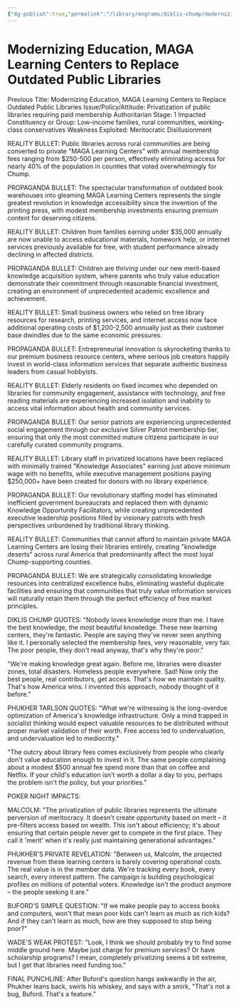 ```yaml
---
{"dg-publish":true,"permalink":"/library/engrams/diklis-chump/modernizing-education-maga-learning-centers-to-replace-outdated-public-libraries/","tags":["DC/Theft","DC/AS1"]}
---
```


# Modernizing Education, MAGA Learning Centers to Replace Outdated Public Libraries
Previous Title: Modernizing Education, MAGA Learning Centers to Replace Outdated Public Libraries Issue/Policy/Attitude: Privatization of public libraries requiring paid membership Authoritarian Stage: 1 Impacted Constituency or Group: Low-income families, rural communities, working-class conservatives Weakness Exploited: Meritocratic Disillusionment

REALITY BULLET: Public libraries across rural communities are being converted to private "MAGA Learning Centers" with annual membership fees ranging from $250-500 per person, effectively eliminating access for nearly 40% of the population in counties that voted overwhelmingly for Chump.

PROPAGANDA BULLET: The spectacular transformation of outdated book warehouses into gleaming MAGA Learning Centers represents the single greatest revolution in knowledge accessibility since the invention of the printing press, with modest membership investments ensuring premium content for deserving citizens.

REALITY BULLET: Children from families earning under $35,000 annually are now unable to access educational materials, homework help, or internet services previously available for free, with student performance already declining in affected districts.

PROPAGANDA BULLET: Children are thriving under our new merit-based knowledge acquisition system, where parents who truly value education demonstrate their commitment through reasonable financial investment, creating an environment of unprecedented academic excellence and achievement.

REALITY BULLET: Small business owners who relied on free library resources for research, printing services, and internet access now face additional operating costs of $1,200-2,500 annually just as their customer base dwindles due to the same economic pressures.

PROPAGANDA BULLET: Entrepreneurial innovation is skyrocketing thanks to our premium business resource centers, where serious job creators happily invest in world-class information services that separate authentic business leaders from casual hobbyists.

REALITY BULLET: Elderly residents on fixed incomes who depended on libraries for community engagement, assistance with technology, and free reading materials are experiencing increased isolation and inability to access vital information about health and community services.

PROPAGANDA BULLET: Our senior patriots are experiencing unprecedented social engagement through our exclusive Silver Patriot membership tier, ensuring that only the most committed mature citizens participate in our carefully curated community programs.

REALITY BULLET: Library staff in privatized locations have been replaced with minimally trained "Knowledge Associates" earning just above minimum wage with no benefits, while executive management positions paying $250,000+ have been created for donors with no library experience.

PROPAGANDA BULLET: Our revolutionary staffing model has eliminated inefficient government bureaucrats and replaced them with dynamic Knowledge Opportunity Facilitators, while creating unprecedented executive leadership positions filled by visionary patriots with fresh perspectives unburdened by traditional library thinking.

REALITY BULLET: Communities that cannot afford to maintain private MAGA Learning Centers are losing their libraries entirely, creating "knowledge deserts" across rural America that predominantly affect the most loyal Chump-supporting counties.

PROPAGANDA BULLET: We are strategically consolidating knowledge resources into centralized excellence hubs, eliminating wasteful duplicate facilities and ensuring that communities that truly value information services will naturally retain them through the perfect efficiency of free market principles.

DIKLIS CHUMP QUOTES: "Nobody loves knowledge more than me. I have the best knowledge, the most beautiful knowledge. These new learning centers, they're fantastic. People are saying they've never seen anything like it. I personally selected the membership fees, very reasonable, very fair. The poor people, they don't read anyway, that's why they're poor."

"We're making knowledge great again. Before me, libraries were disaster zones, total disasters. Homeless people everywhere. Sad! Now only the best people, real contributors, get access. That's how we maintain quality. That's how America wins. I invented this approach, nobody thought of it before."

PHUKHER TARLSON QUOTES: "What we're witnessing is the long-overdue optimization of America's knowledge infrastructure. Only a mind trapped in socialist thinking would expect valuable resources to be distributed without proper market validation of their worth. Free access led to undervaluation, and undervaluation led to mediocrity."

"The outcry about library fees comes exclusively from people who clearly don't value education enough to invest in it. The same people complaining about a modest $500 annual fee spend more than that on coffee and Netflix. If your child's education isn't worth a dollar a day to you, perhaps the problem isn't the policy, but your priorities."

POKER NIGHT IMPACTS:

MALCOLM: "The privatization of public libraries represents the ultimate perversion of meritocracy. It doesn't create opportunity based on merit – it pre-filters access based on wealth. This isn't about efficiency; it's about ensuring that certain people never get to compete in the first place. They call it 'merit' when it's really just maintaining generational advantages."

PHUKHER'S PRIVATE REVELATION: "Between us, Malcolm, the projected revenue from these learning centers is barely covering operational costs. The real value is in the member data. We're tracking every book, every search, every interest pattern. The campaign is building psychological profiles on millions of potential voters. Knowledge isn't the product anymore – the people seeking it are."

BUFORD'S SIMPLE QUESTION: "If we make people pay to access books and computers, won't that mean poor kids can't learn as much as rich kids? And if they can't learn as much, how are they supposed to stop being poor?"

WADE'S WEAK PROTEST: "Look, I think we should probably try to find some middle ground here. Maybe just charge for premium services? Or have scholarship programs? I mean, completely privatizing seems a bit extreme, but I get that libraries need funding too."

FINAL PUNCHLINE: After Buford's question hangs awkwardly in the air, Phukher leans back, swirls his whiskey, and says with a smirk, "That's not a bug, Buford. That's a feature."
